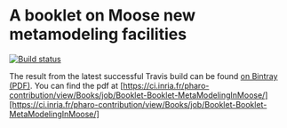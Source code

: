 # A booklet on Moose new metamodeling facilities

[![Build status][badge]][travis]

[travis]: https://travis-ci.org/SquareBracketAssociates/Booklet-MetaModelingInMoose
[badge]: https://travis-ci.org/SquareBracketAssociates/Booklet-MetaModelingInMoose.svg?branch=master

The result from the latest successful Travis build can be found [on Bintray (PDF)](https://bintray.com/squarebracketassociates/wip/download_file?file_path=bookmoose-wip.pdf).
You can find the pdf at [https://ci.inria.fr/pharo-contribution/view/Books/job/Booklet-Booklet-MetaModelingInMoose/][https://ci.inria.fr/pharo-contribution/view/Books/job/Booklet-Booklet-MetaModelingInMoose/]
